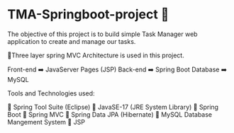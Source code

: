 # TMA-Springboot-project 🔰

The objective of this project is to build simple Task Manager web application to create and manage our tasks.

📖Three layer spring MVC Architecture is used in this project.

Front-end ➡️ JavaServer Pages (JSP)
Back-end ➡️ Spring Boot
Database ➡️ MySQL

Tools and Technologies used:

📂 Spring Tool Suite (Eclipse)
📂 JavaSE-17 (JRE System Library)
📂 Spring Boot
📂 Spring MVC
📂 Spring Data JPA (Hibernate)
📂 MySQL Database Mangement System
📂 JSP
